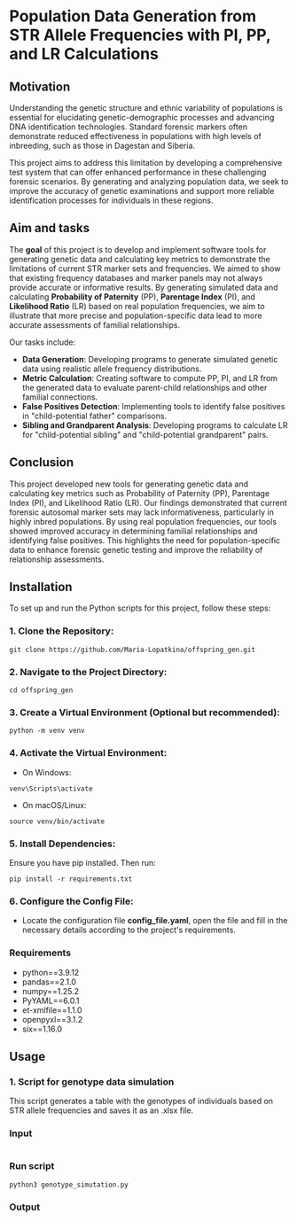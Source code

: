 # Population Data Generation from STR Allele Frequencies with PI, PP, and LR Calculations

## Motivation
Understanding the genetic structure and ethnic variability of populations is essential for elucidating 
genetic-demographic processes and advancing DNA identification technologies. Standard forensic markers 
often demonstrate reduced effectiveness in populations with high levels of inbreeding, such as those in 
Dagestan and Siberia.

This project aims to address this limitation by developing a comprehensive test system 
that can offer enhanced performance in these challenging forensic scenarios. By generating and analyzing 
population data, we seek to improve the accuracy of genetic examinations and support more reliable 
identification processes for individuals in these regions.

## Aim and tasks

The **goal** of this project is to develop and implement software tools for generating genetic data and 
calculating key metrics to demonstrate the limitations of current STR marker sets and frequencies. We aimed 
to show that existing frequency databases and marker panels may not always provide accurate or informative 
results. By generating simulated data and calculating **Probability of Paternity** (PP), **Parentage Index**
(PI), and **Likelihood Ratio** (LR) based on real population frequencies, we aim to illustrate that more 
precise and population-specific data lead to more accurate assessments of familial relationships.

Our tasks include:
* **Data Generation**: Developing programs to generate simulated genetic data using realistic allele frequency 
distributions.
* **Metric Calculation**: Creating software to compute PP, PI, and LR from the generated data to evaluate 
parent-child relationships and other familial connections.
* **False Positives Detection**: Implementing tools to identify false positives in "child-potential father" 
comparisons.
* **Sibling and Grandparent Analysis**: Developing programs to calculate LR for "child-potential sibling" and 
"child-potential grandparent" pairs.

## Conclusion
This project developed new tools for generating genetic data and calculating key metrics such as Probability 
of Paternity (PP), Parentage Index (PI), and Likelihood Ratio (LR). Our findings demonstrated that current 
forensic autosomal marker sets may lack informativeness, particularly in highly inbred populations. 
By using real population frequencies, our tools showed improved accuracy in determining familial 
relationships and identifying false positives. This highlights the need for population-specific data to 
enhance forensic genetic testing and improve the reliability of relationship assessments.

## Installation
To set up and run the Python scripts for this project, follow these steps:

### 1. Clone the Repository:

```commandline
git clone https://github.com/Maria-Lopatkina/offspring_gen.git
```

### 2. Navigate to the Project Directory:

```commandline
cd offspring_gen
```

### 3. Create a Virtual Environment (Optional but recommended):

```commandline
python -m venv venv
```

### 4. Activate the Virtual Environment:

+ On Windows:

```commandline
venv\Scripts\activate
```

+ On macOS/Linux:

```commandline
source venv/bin/activate
```

### 5. Install Dependencies:
Ensure you have pip installed. Then run:

```commandline
pip install -r requirements.txt
```

### 6. Configure the Config File:

* Locate the configuration file **config_file.yaml**, open the file and fill in the necessary 
details according to the project's requirements.

### Requirements

* python==3.9.12
* pandas==2.1.0
* numpy==1.25.2
* PyYAML==6.0.1
* et-xmlfile==1.1.0
* openpyxl==3.1.2
* six==1.16.0

## Usage

### 1. Script for genotype data simulation

This script generates a table with the genotypes of individuals based on STR allele frequencies 
and saves it as an .xlsx file.

### Input
```commandline

```

### Run script

```commandline
python3 genotype_simutation.py
```

### Output

```commandline 
```
